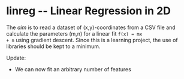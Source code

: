 # linreg -- Linear Regression in 2D

The *aim* is to read a dataset of (x,y)-coordinates from a CSV file and calculate the parameters (m,n) for a linear fit <code>f(x) = mx + n</code> using gradient descent. Since this is a learning project, the use of libraries should be kept to a minimum.

Update:
* We can now fit an arbitrary number of features
